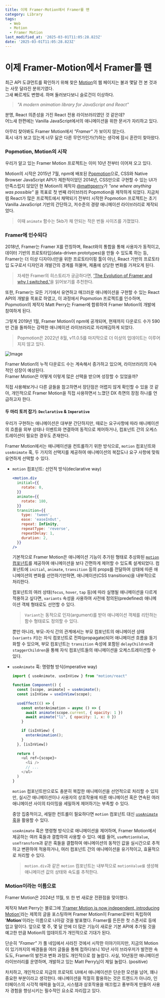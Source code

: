```yaml
---
title: 이제 Framer-Motion에서 Framer를 뗀
category: Library
tags:
  - Web
  - Motion
  - Framer Motion
last_modified_at: '2025-03-01T11:05:28.823Z'
date: '2025-03-01T11:05:28.823Z'
---
```


# 이제 Framer-Motion에서 Framer를 뗀

최근 API 도큐먼트를 확인하기 위해 찾은 [Motion](https://motion.dev/)의 웹 페이지는 불과 몇달 전 본 것과는 사뭇 달라진 분위기였다.   
그새 빠르게도 변했네. 하며 둘러보다보니 슬로건이 이상하다.  

> _"A modern animation library for JavaScript and React"_

분명, React 의존성을 가진 React 전용 라이브러리였던 것 같은데?  
어느새 한편에는 Vanilla JavaScript에서의 애니메이션을 위한 문서가 자리하고 있다.   

아무리 찾아봐도 Framer Motion에서 _"Framer"_ 가 보이지 않는다.  
혹시 내가 보고 있는게 너무 닮은 다른 무언가인가(?)하는 생각에 잠시 혼란이 찾아왔다. 

### Popmotion, Motion의 시작 

우리가 알고 있는 Framer Motion 프로젝트는 이미 10년 전부터 이어져 오고 있다.    

Motion의 시작은 2015년 7월, npm에 배포된 [Popmotion](https://github.com/Popmotion/popmotion)으로, CSS와 Native Browser JavaScript API가 제한적이었던 2014년, CSS만으로 구현할 수 있는 UI가 만족스럽지 않았던 현 Motion의 제작자
[@mattgperry](https://github.com/mattgperry)가 _"one where anything was possible"_ 을 목표로 첫 번째 라이브러리 Popmotion을 제작하게 되었다. 지금처럼 React가 많은 프로젝트에서 채택되기 전부터 시작한 Popmotion 프로젝트는 초기 Vanilla JavaScript 기반의 간단하고, 저수준의 경량 애니메이션 라이브러리로 제작되었다. 

> 이때 `animate` 함수는 5kb가 채 안되는 작은 번들 사이즈를 가졌었다. 

### Framer에 인수되다

2018년, Framer는 Framer X를 런칭하며, React와의 통합을 통해 사용자가 동적이고, 데이터 기반의 프로토타입(data-driven prototypes)을 만들 수 있도록 하는 등, Framer는 더 이상 디자이너만을 위한 프로토타이핑 툴이 아닌, React 기반의 프로토타입 도구로서 디자인과 개발간의 경계를 허물며, 제품에 상당한 변화를 가져오게 된다.

> 자세한 Framer의 히스토리가 궁금하다면, ['The Evolution of Framer and why I switched.'](https://www.framerverse.com/blog/the-evolution-of-framer-a-timeline-of-innovation-in-web-design-and-prototyping)을 읽어보기를 추천한다. 

또한, Framer는 모든 기기에서 유연하고 매끄러운 애니메이션을 구현할 수 있는 React API의 개발을 목표로 하였고, 이 과정에서 Popmotion 프로젝트를 인수하며, Popmotion의 제작자 Matt Perry는 Framer에 합류하여 Framer Motion의 개발에 참여하게 된다.

그렇게 2019년 1월, Framer Motion이 npm에 공개되며, 현재까지 다운로드 수가 590만 건을 돌파하는 강력한 애니메이션 라이브러리로 자리매김하게 되었다. 

> Popmotion은 2022년 8월, v11.0.5를 마지막으로 더 이상의 업데이트는 이루어지지 않고 있다. 

![Image](https://github.com/user-attachments/assets/6ace90b1-5cdf-40d5-a80d-b8fa764538e7)


Framer Motion의 누적 다운로드 수는 계속해서 증가하고 있으며, 라이브러리의 지속적인 성장이 예상된다.  
Framer Motion은 어떻게 이렇게 많은 선택을 받으며 성장할 수 있었을까?   

직접 사용해보거나 다른 글들을 참고하면서 장단점은 어렵지 않게 확인할 수 있을 것 같아, 개인적으로 Framer Motion을 직접 사용하면서 느꼈던 DX 측면의 장점 하나를 언급하고자 한다. 

#### 두 마리 토끼 잡기: `Declarative` & `Imperative`

우리가 구현하는 애니메이션은 대부분 간단하지만, 때로는 요구사항에 따라 애니메이션의 흐름을 외부 상태나 이벤트와 연결하여 동적으로 제어하거나, 컴포넌트 간의 오케스트레이션이 필요한 경우도 존재한다. 

Framer Motion에서는 애니메이션을 컨트롤하기 위한 방식으로, `motion` 컴포넌트와 `useAnimate` 훅, 두 가지의 선택지를 제공하여 애니메이션의 복잡도나 요구 사항에 맞춰 유연하게 선택할 수 있다. 

- `motion` 컴포넌트: 선언적 방식(declarative way)

  ```jsx
  <motion.div
    initial={{
      rotate: 0,
    }}      
    animate={{
      rotate: 180,
    }}      
    transition={{
      type: 'tween',
      ease: 'easeInOut',
      repeat: Infinity,
      repeatType: 'reverse',
      repeatDelay: 1,
      duration: 2,
    }}  
  />
  ```

  기본적으로 Framer Motion은 애니메이션 기능이 추가된 형태로 추상화된 [`motion` 컴포넌트](https://motion.dev/docs/react-motion-component)를 제공하여 애니메이션을 보다 간편하게 제어할 수 있도록 설계되었다. 컴포넌트에 `initial`, `animate`, `transition` 등의 props를 전달하여 상태에 따른 애니메이션의 변화를 선언하기만하면, 애니메이션(CSS transitions)을 내부적으로 처리한다.

  컴포넌트의 여러 상태(`focus`, `hover`, `tap` 등)에 따라 실행될 애니메이션을 다르게 적용하고 싶다면, `variants` 속성을 사용하여 사전에 정의된(predefined) 애니메이션 객체 형태로도 선언할 수 있다.

  > `Variant`는 동적으로 인자(argument)를 받아 애니메이션 객체를 리턴하는 함수 형태로도 정의할 수 있다. 

  뿐만 아니라, 부모-자식 간의 관계에서는 부모 컴포넌트의 애니메이션 상태(`variants` 키)는 자식 컴포넌트로 전파(propagate)되어 애니메이션 흐름을 동기화할 수 있으며, 부모 컴포넌트는 `transition` 속성에 포함된 `delayChildren`과 `staggerChildren`을 통해 자식 컴포넌트들의 애니메이션을 오케스트레이션할 수 있다.

- `useAnimate` 훅: 명령형 방식(imperative way)

  ```js
  import { useAnimate, useInView } from "motion/react"

  function Component() {
    const [scope, animate] = useAnimate();
    const isInView = useInView(scope);
    
    useEffect(() => {
      const enterAnimation = async () => {
        await animate(scope.current, { opacity: 1 })
        await animate("li", { opacity: 1, x: 0 })
      }

      if (isInView) {
        enterAnimation();
      }
    }, [isInView])
    
    return (
      <ul ref={scope}>
        <li />
        // ...
      </ul>
    )
  }
  ```

  `motion` 컴포넌트만으로도 충분히 복잡한 애니메이션을 선언적으로 처리할 수 있지만, 
  실시간 애니메이션이나 사용자의 상호작용에 따른 애니메이션 혹은 연속된 여러 애니메이션 사이의 타이밍을 세밀하게 제어하기는 부족할 수 있다. 
  
  중앙 집중적이고, 세밀한 컨트롤이 필요하다면 `motion` 컴포넌트 대신 [`useAnimate` 훅](https://motion.dev/docs/react-use-animate)을 활용할 수 있다.  

  `useAnimate` 훅은 명령형 방식으로 애니메이션을 제어하며, Framer Motion에서 제공하는 여러 훅들과 결합하여 사용할 수 있다. 예를 들어, `useMotionValue`, `useTransform`과 같은 훅들을 결합하여 애니메이션의 동적인 값을 실시간으로 추적하고 변환하여 적용하거나, 여러 컴포넌트 간의 애니메이션을 유기적이고, 효율적으로 처리할 수 있다. 

  > `motion.div`과 같은 `motion` 컴포넌트는 내부적으로 `motionValue를` 생성해 애니메이션 값의 상태와 속도를 추적한다. 

### Motion이라는 이름으로

Framer Motion은 2024년 11월, 또 한 번 새로운 전환점을 맞이했다.  

제작자 Matt Perry는 블로그에 ['Framer Motion is now independent, introducing Motion'](https://motion.dev/blog/framer-motion-is-now-independent-introducing-motion)라는 제목의 글을 포스팅하며 Framer Motion이 Framer로부터 독립하여 '**Motion**'이라는 이름으로 나아갈 것을 발표했다. Framer를 든든한 첫 스폰서로 등에 업고 말이다. 앞으로 몇 주, 몇 달 안에 더 많은 기능이 새로운 기본 API에 추가될 것을 예고한 만큼 Motion의 업데이트가 개인적으로 기대가 된다.

단순히 _"Framer"_ 가 풀 네임에서 사라진 것에서 시작한 이야기이지만, 지금의 Motion이 있기까지의 배경들을 여러 글들을 통해 접하다보니 10년 사이 브라우저가 발전한 속도도, Framer의 발전과 변화 과정도 개인적으로 참 놀랍다. 사실, 10년동안 애니메이션 라이브러리를 운영하며, 개발하고 있는 Matt Perry님이 제일 놀랍다. (positive) 

차치하고, 개인적으로 지금의 프로덕트 UI에서 애니메이션은 단순한 모션을 넘어, 꽤나 중요한 부분이라고 생각한다. 애니메이션을 적절히 활용하는 것은 트렌드가 아니라, 인터페이스의 시각적 매력을 높이고, 시스템과 상호작용을 매끄럽고 풍부하게 만들어 사용자 경험을 향상시키는 필수적인 요소로 자리잡고 있다.  

